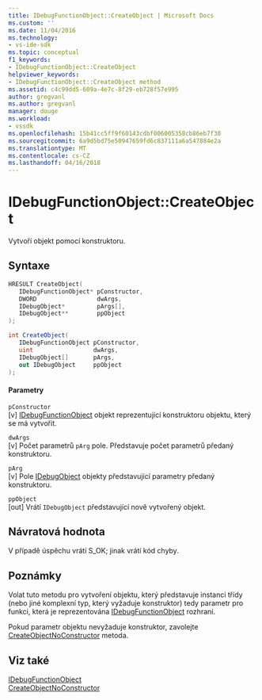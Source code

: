 ```yaml
---
title: IDebugFunctionObject::CreateObject | Microsoft Docs
ms.custom: ''
ms.date: 11/04/2016
ms.technology:
- vs-ide-sdk
ms.topic: conceptual
f1_keywords:
- IDebugFunctionObject::CreateObject
helpviewer_keywords:
- IDebugFunctionObject::CreateObject method
ms.assetid: c4c99dd5-609a-4e7c-8f29-eb728f57e995
author: gregvanl
ms.author: gregvanl
manager: douge
ms.workload:
- vssdk
ms.openlocfilehash: 15b41cc5ff9f60143cdbf006005358cb86eb7f30
ms.sourcegitcommit: 6a9d5bd75e50947659fd6c837111a6a547884e2a
ms.translationtype: MT
ms.contentlocale: cs-CZ
ms.lasthandoff: 04/16/2018
---
```

# <a name="idebugfunctionobjectcreateobject"></a>IDebugFunctionObject::CreateObject
Vytvoří objekt pomocí konstruktoru.  
  
## <a name="syntax"></a>Syntaxe  
  
```cpp  
HRESULT CreateObject(   
   IDebugFunctionObject* pConstructor,  
   DWORD                 dwArgs,  
   IDebugObject*         pArgs[],  
   IDebugObject**        ppObject  
);  
```  
  
```csharp  
int CreateObject(  
   IDebugFunctionObject pConstructor,   
   uint                 dwArgs,   
   IDebugObject[]       pArgs,   
   out IDebugObject     ppObject  
);  
```  
  
#### <a name="parameters"></a>Parametry  
 `pConstructor`  
 [v] [IDebugFunctionObject](../../../extensibility/debugger/reference/idebugfunctionobject.md) objekt reprezentující konstruktoru objektu, který se má vytvořit.  
  
 `dwArgs`  
 [v] Počet parametrů `pArg` pole. Představuje počet parametrů předaný konstruktoru.  
  
 `pArg`  
 [v] Pole [IDebugObject](../../../extensibility/debugger/reference/idebugobject.md) objekty představující parametry předaný konstruktoru.  
  
 `ppObject`  
 [out] Vrátí `IDebugObject` představující nově vytvořený objekt.  
  
## <a name="return-value"></a>Návratová hodnota  
 V případě úspěchu vrátí S_OK; jinak vrátí kód chyby.  
  
## <a name="remarks"></a>Poznámky  
 Volat tuto metodu pro vytvoření objektu, který představuje instanci třídy (nebo jiné komplexní typ, který vyžaduje konstruktor) tedy parametr pro funkci, která je reprezentována [IDebugFunctionObject](../../../extensibility/debugger/reference/idebugfunctionobject.md) rozhraní.  
  
 Pokud parametr objektu nevyžaduje konstruktor, zavolejte [CreateObjectNoConstructor](../../../extensibility/debugger/reference/idebugfunctionobject-createobjectnoconstructor.md) metoda.  
  
## <a name="see-also"></a>Viz také  
 [IDebugFunctionObject](../../../extensibility/debugger/reference/idebugfunctionobject.md)   
 [CreateObjectNoConstructor](../../../extensibility/debugger/reference/idebugfunctionobject-createobjectnoconstructor.md)